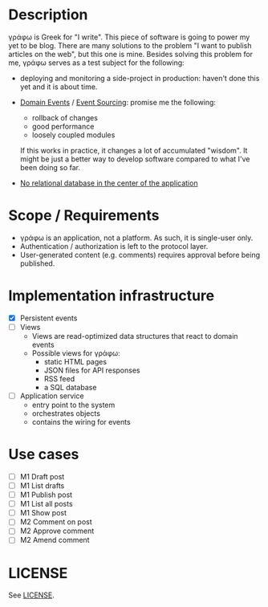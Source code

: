 # Description

γράφω is Greek for "I write".  This piece of software is going to power my yet to be blog.  There are many solutions to the problem "I want to publish articles on the web", but this one is mine.  Besides solving this problem for me, γράφω serves as a test subject for the following:

- deploying and monitoring a side-project in production: haven't done this yet and it is about time.
- [Domain Events][domain-events] / [Event Sourcing][event-sourcing]: promise me the following:
  - rollback of changes
  - good performance
  - loosely coupled modules

  If this works in practice, it changes a lot of accumulated "wisdom".
  It might be just a better way to develop software compared to what
  I've been doing so far.
- [No relational database in the center of the application][nodb]

# Scope / Requirements

- γράφω is an application, not a platform.  As such, it is single-user only.
- Authentication / authorization is left to the protocol layer.
- User-generated content (e.g. comments) requires approval before being published.

# Implementation infrastructure

- [X] Persistent events
- [ ] Views
  - Views are read-optimized data structures that react to domain events 
  - Possible views for γράφω:
    - static HTML pages
    - JSON files for API responses
    - RSS feed
    - a SQL database
- [ ] Application service
  - entry point to the system
  - orchestrates objects
  - contains the wiring for events

# Use cases

- [ ] M1 Draft post
- [ ] M1 List drafts
- [ ] M1 Publish post 
- [ ] M1 List all posts
- [ ] M1 Show post
- [ ] M2 Comment on post
- [ ] M2 Approve comment
- [ ] M2 Amend comment

[domain-events]: http://martinfowler.com/eaaDev/DomainEvent.html
[event-sourcing]: http://martinfowler.com/eaaDev/EventSourcing.html
[nodb]: http://blog.8thlight.com/uncle-bob/2012/05/15/NODB.html

# LICENSE

See [LICENSE](./LICENSE).
